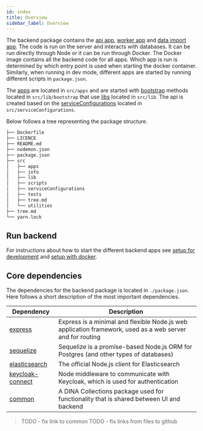 ```yaml
---
id: index
title: Overview
sidebar_label: Overview
---
```


The backend package contains the [api app](./apps#api),
[worker app](./apps#worker) and [data import app](./apps#data). The code is run
on the server and interacts with databases. It can be run directly through Node
or it can be run through Docker. The Docker image contains all the backend code
for all apps. Which app is run is determined by which entry point is used when
starting the docker container. Similarly, when running in dev mode, different
apps are started by running different scripts in `package.json`.

The [apps](./apps) are located in `src/apps` and are started with
[bootstrap](./lib#bootstrap) methods located in `src/lib/bootstrap` that use
[libs](./lib) located in `src/lib`. The api is created based on the
[serviceConfigurations](./serviceConfigurations) located in
`src/serviceConfigurations`.

Below follows a tree representing the package structure.

<!--- import-file-src: ./packages/backend/tree.md -->
<!---
This content is imported from ./packages/backend/tree.md using interpolateFiles script.
Edits between this comment and import-file-end will be replaced when interpolateFiles script is run.
-->

```bash
├── Dockerfile
├── LICENCE
├── README.md
├── nodemon.json
├── package.json
├── src
│   ├── apps
│   ├── info
│   ├── lib
│   ├── scripts
│   ├── serviceConfigurations
│   ├── tests
│   ├── tree.md
│   └── utilities
├── tree.md
└── yarn.lock

```


<!--- import-file-end -->

## Run backend

For instructions about how to start the different backend apps see
[setup for development](../../setup/setup-locally-for-development.md) and
[setup with docker](../../setup/setup-locally-with-docker.md).

## Core dependencies

The dependencies for the backend package is located in `./package.json`. Here
follows a short description of the most important dependencies.

| Dependency                                                                                              | Description                                                                                               |
| ------------------------------------------------------------------------------------------------------- | --------------------------------------------------------------------------------------------------------- |
| [express](https://expressjs.com/)                                                                       | Express is a minimal and flexible Node.js web application framework, used as a web server and for routing |
| [sequelize](http://docs.sequelizejs.com/)                                                               | Sequelize is a promise-based Node.js ORM for Postgres (and other types of databases)                      |
| [elasticsearch](https://www.elastic.co/guide/en/elasticsearch/client/javascript-api/current/index.html) | The official Node.js client for Elasticsearch                                                             |
| [keycloak-connect](https://www.npmjs.com/package/keycloak-connect)                                      | Node middleware to communicate with Keycloak, which is used for authentication                            |
| [common](./common)                                                                                      | A DINA Collections package used for functionality that is shared between UI and backend                   |

> TODO - fix link to common TODO - fix links from files to github
